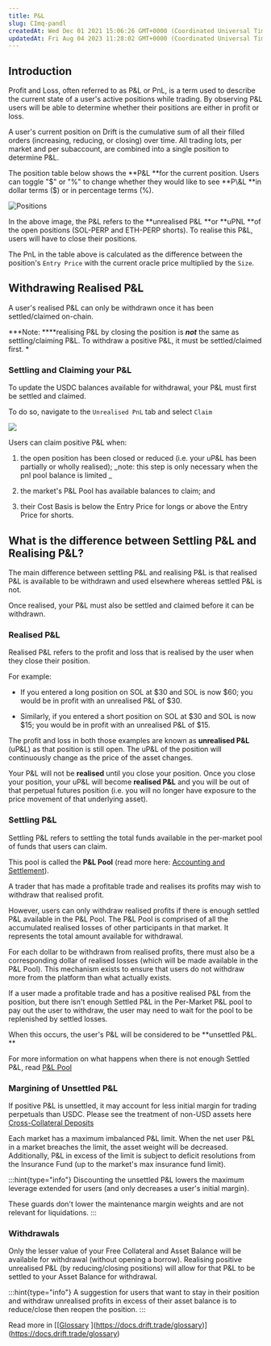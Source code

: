 ```yaml
---
title: P&L
slug: CImq-pandl
createdAt: Wed Dec 01 2021 15:06:26 GMT+0000 (Coordinated Universal Time)
updatedAt: Fri Aug 04 2023 11:28:02 GMT+0000 (Coordinated Universal Time)
---
```


## Introduction

Profit and Loss, often referred to as P\&L or PnL, is a term used to describe the current state of a user's active positions while trading. By observing P\&L users will be able to determine whether their positions are either in profit or loss.

A user's current position on Drift is the cumulative sum of all their filled orders (increasing, reducing, or closing) over time. All trading lots, per market and per subaccount, are combined into a single position to determine P\&L.&#x20;

The position table below shows the **P\&L **for the current position. Users can toggle "$" or "%" to change whether they would like to see **P\&L **in dollar terms ($) or in percentage terms (%).

![Positions ](../../static/assets/91KHvPhXhT6hSgWrqKuJP_image.png)

In the above image, the P\&L refers to the **unrealised P\&L **or **uPNL **of the open positions (SOL-PERP and ETH-PERP shorts). To realise this P\&L, users will have to close their positions.&#x20;

The PnL in the table above is calculated as the difference between the position's `Entry Price` with the current oracle price multiplied by the `Size`.

## Withdrawing Realised P\&L

A user's realised P\&L can only be withdrawn once it has been settled/claimed on-chain.&#x20;

**\*Note: \*\***realising P\&L by closing the position is **_not_** the same as settling/claiming P\&L. To withdraw a positive P\&L, it must be settled/claimed first. \*

### Settling and Claiming your P\&L

To update the USDC balances available for withdrawal, your P\&L must first be settled and claimed.

To do so, navigate to the `Unrealised PnL` tab and select `Claim`

![](../../static/assets/exUlUfTpdHsDCKImH_l4z_image.png)

Users can claim positive P\&L when:

1.  the open position has been closed or reduced (i.e. your uP\&L has been partially or wholly realised); _note: this step is only necessary when the pnl pool balance is limited _

2.  the market's P\&L Pool has available balances to claim; and&#x20;

3.  their Cost Basis is below the Entry Price for longs or above the Entry Price for shorts.

## What is the difference between Settling P\&L and Realising P\&L?

The main difference between settling P\&L and realising P\&L is that realised P\&L is available to be withdrawn and used elsewhere whereas settled P\&L is not.&#x20;

Once realised, your P\&L must also be settled and claimed before it can be withdrawn.

### Realised P\&L

Realised P\&L refers to the profit and loss that is realised by the user when they close their position.&#x20;

For example:&#x20;

-   If you entered a long position on SOL at $30 and SOL is now $60; you would be in profit with an unrealised P\&L of $30.&#x20;

-   Similarly, if you entered a short position on SOL at $30 and SOL is now $15; you would be in profit with an unrealised P\&L of $15.&#x20;

The profit and loss in both those examples are known as **unrealised P\&L** (uP\&L) as that position is still open. The uP\&L of the position will continuously change as the price of the asset changes.&#x20;

Your P\&L will not be **realised** until you close your position. Once you close your position, your uP\&L will become **realised P\&L** and you will be out of that perpetual futures position (i.e. you will no longer have exposure to the price movement of that underlying asset).&#x20;

### Settling P\&L

Settling P\&L refers to settling the total funds available in the per-market pool of funds that users can claim.&#x20;

This pool is called the **P\&L Pool** (read more here: [Accounting and Settlement](<../P&L/1 Accounting and Settlement.md>)).&#x20;

A trader that has made a profitable trade and realises its profits may wish to withdraw that realised profit.

However, users can only withdraw realised profits if there is enough settled P\&L available in the P\&L Pool. The P\&L Pool is comprised of all the accumulated realised losses of other participants in that market. It represents the total amount available for withdrawal.

For each dollar to be withdrawn from realised profits, there must also be a corresponding dollar of realised losses (which will be made available in the P\&L Pool). This mechanism exists to ensure that users do not withdraw more from the platform than what actually exists.

If a user made a profitable trade and has a positive realised P\&L from the position, but there isn't enough Settled P\&L in the Per-Market P\&L pool to pay out the user to withdraw, the user may need to wait for the pool to be replenished by settled losses.&#x20;

When this occurs, the user's P\&L will be considered to be **unsettled P\&L. **

For more information on what happens when there is not enough Settled P\&L, read [P\&L Pool](<../P&L/2 P_L Pool.md>)

### Margining of Unsettled P\&L&#x20;

If positive P\&L is unsettled, it may account for less initial margin for trading perpetuals than USDC. Please see the treatment of non-USD assets here [Cross-Collateral Deposits](<../Getting Started/4 Cross-Collateral Deposits.md>)

Each market has a maximum imbalanced P\&L limit. When the net user P\&L in a market breaches the limit, the asset weight will be decreased. Additionally, P\&L in excess of the limit is subject to deficit resolutions from the Insurance Fund (up to the market's max insurance fund limit).&#x20;

:::hint{type="info"}
Discounting the unsettled P\&L lowers the maximum leverage extended for users (and only decreases a user's initial margin).&#x20;

These guards don't lower the maintenance margin weights and are not relevant for liquidations.&#x20;
:::

### Withdrawals

Only the lesser value of your Free Collateral and Asset Balance will be available for withdrawal (without opening a borrow). Realising positive unrealised P\&L (by reducing/closing positions) will allow for that P\&L to be settled to your Asset Balance for withdrawal.

:::hint{type="info"}
A suggestion for users that want to stay in their position and withdraw unrealised profits in excess of their asset balance is to reduce/close then reopen the position.&#x20;
:::

Read more in [[[Glossary](docId\:ZJk_O3cU0Y-rkJFoSY64T) ](https://docs.drift.trade/glossary)](https://docs.drift.trade/glossary)
